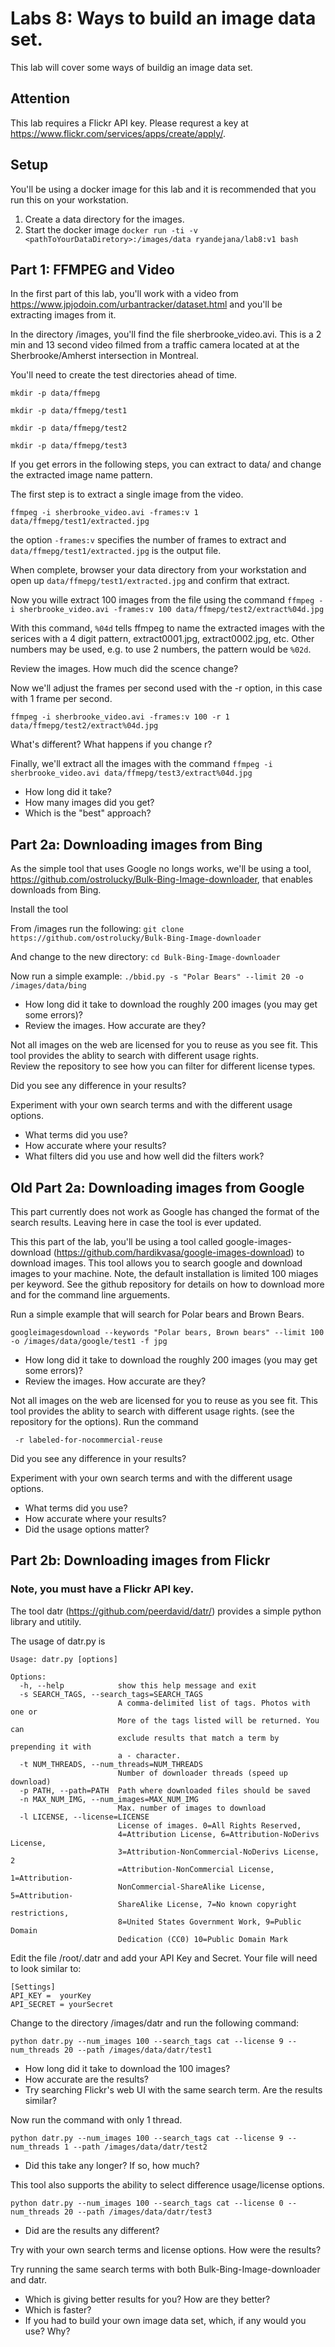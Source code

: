 # Labs 8: Ways to build an image data set.

This lab will cover some ways of buildig an image data set.  

## Attention
This lab requires a Flickr API key.  Please requrest a key at https://www.flickr.com/services/apps/create/apply/.

## Setup 
You'll be using a docker image for this lab and it is recommended that you run this on your workstation.

1. Create a data directory for the images.
2. Start the docker image
```docker run -ti -v <pathToYourDataDiretory>:/images/data ryandejana/lab8:v1 bash```

## Part 1: FFMPEG and Video
In the first part of this lab, you'll work with a video from https://www.jpjodoin.com/urbantracker/dataset.html and you'll be extracting images from it.

In the directory /images, you'll find the file sherbrooke_video.avi.  This is a 2 min and 13 second video filmed from a traffic camera located at at the Sherbrooke/Amherst intersection in Montreal.

You'll need to create the test directories ahead of time.  

```mkdir -p data/ffmepg```

```mkdir -p data/ffmepg/test1```

```mkdir -p data/ffmepg/test2```

```mkdir -p data/ffmepg/test3```

If you get errors in the following steps, you can extract to data/ and change the extracted image name pattern.

The first step is to extract a single image from the video.

```ffmpeg -i sherbrooke_video.avi -frames:v 1 data/ffmepg/test1/extracted.jpg```

the option ```-frames:v``` specifies the number of frames to extract and ```data/ffmepg/test1/extracted.jpg``` is the output file.  

When complete, browser your data directory from your workstation and open up ```data/ffmepg/test1/extracted.jpg``` and confirm that extract.

Now you wille extract 100 images from the file using the command 
```ffmpeg -i sherbrooke_video.avi -frames:v 100 data/ffmepg/test2/extract%04d.jpg```

With this command, ```%04d``` tells ffmpeg to name the extracted images with the serices with a 4 digit pattern, extract0001.jpg, extract0002.jpg, etc. Other numbers may be used, e.g. to use 2 numbers, the pattern would be ```%02d```.

Review the images.  How much did the scence change?

Now we'll adjust the frames per second used with the -r option, in this case with 1 frame per second.

```ffmpeg -i sherbrooke_video.avi -frames:v 100 -r 1 data/ffmepg/test2/extract%04d.jpg```

What's different?  What happens if you change r?

Finally, we'll extract all the images with the command
```ffmpeg -i sherbrooke_video.avi data/ffmepg/test3/extract%04d.jpg```

- How long did it take?  
- How many images did you get?  
- Which is the "best" approach?

## Part 2a: Downloading images from Bing

As the simple tool that uses Google no longs works, we'll be using a tool, https://github.com/ostrolucky/Bulk-Bing-Image-downloader, that enables downloads from Bing.  

Install the tool

From /images run the following:
``git clone https://github.com/ostrolucky/Bulk-Bing-Image-downloader``

And change to the new directory:
``cd Bulk-Bing-Image-downloader``

Now run a simple example:
``./bbid.py -s "Polar Bears" --limit 20 -o /images/data/bing``

- How long did it take to download the roughly 200 images (you may get some errors)?
- Review the images.  How accurate are they? 

Not all images on the web are licensed for you to reuse as you see fit.  This tool provides the ablity to search with different usage rights.  
Review the repository to see how you can filter for different license types.

Did you see any difference in your results?  

Experiment with your own search terms and with the different usage options. 
- What terms did you use?  
- How accurate where your results?  
- What filters did you use and how well did the filters work?

## Old Part 2a: Downloading images from Google

This part currently does not work as Google has changed the format of the search results.  Leaving here in case the tool is ever updated.

This this part of the lab, you'll be using a tool called google-images-download (https://github.com/hardikvasa/google-images-download) to download images.  This tool allows you to search google and download images to your machine.  Note, the default installation is limited 100 miages per keyword.  See the github repository for details on how to download more and for the command line arguements.

Run a simple example that will search for Polar bears and Brown Bears. 

```googleimagesdownload --keywords "Polar bears, Brown bears" --limit 100 -o /images/data/google/test1 -f jpg```

- How long did it take to download the roughly 200 images (you may get some errors)?
- Review the images.  How accurate are they? 

Not all images on the web are licensed for you to reuse as you see fit.  This tool provides the ablity to search with different usage rights.  (see the repository for the options).  Run the command 
```googleimagesdownload --keywords "Polar bears, Brown bears" --limit 100 -o /images/data/google/test2 -f jpg
 -r labeled-for-nocommercial-reuse
```

Did you see any difference in your results?  

Experiment with your own search terms and with the different usage options. 
- What terms did you use?  
- How accurate where your results?  
- Did the usage options matter?

## Part 2b: Downloading images from Flickr

### Note, you must have a Flickr API key.

The tool datr (https://github.com/peerdavid/datr/) provides a simple python library and utitily.

The usage of datr.py is

```
Usage: datr.py [options]

Options:
  -h, --help            show this help message and exit
  -s SEARCH_TAGS, --search_tags=SEARCH_TAGS
                        A comma-delimited list of tags. Photos with one or
                        More of the tags listed will be returned. You can
                        exclude results that match a term by prepending it with
                        a - character.
  -t NUM_THREADS, --num_threads=NUM_THREADS
                        Number of downloader threads (speed up download)
  -p PATH, --path=PATH  Path where downloaded files should be saved
  -n MAX_NUM_IMG, --num_images=MAX_NUM_IMG
                        Max. number of images to download
  -l LICENSE, --license=LICENSE
                        License of images. 0=All Rights Reserved,
                        4=Attribution License, 6=Attribution-NoDerivs License,
                        3=Attribution-NonCommercial-NoDerivs License, 2
                        =Attribution-NonCommercial License, 1=Attribution-
                        NonCommercial-ShareAlike License, 5=Attribution-
                        ShareAlike License, 7=No known copyright restrictions,
                        8=United States Government Work, 9=Public Domain
                        Dedication (CC0) 10=Public Domain Mark
```
Edit the file /root/.datr and add your API Key and Secret.  Your file will need to look similar to:

```
[Settings]
API_KEY =  yourKey
API_SECRET = yourSecret
```

Change to the directory /images/datr and run the following command:

```python datr.py --num_images 100 --search_tags cat --license 9 --num_threads 20 --path /images/data/datr/test1```

- How long did it take to download the 100 images?  
- How accurate are the results?  
- Try searching Flickr's web UI with the same search term.  Are the results similar?

Now run the command with only 1 thread.

```python datr.py --num_images 100 --search_tags cat --license 9 --num_threads 1 --path /images/data/datr/test2```

- Did this take any longer? If so, how much?

This tool also supports the ability to select difference usage/license options.  

```python datr.py --num_images 100 --search_tags cat --license 0 --num_threads 20 --path /images/data/datr/test3```

- Did are the results any different?

Try with your own search terms and license options.  How were the results? 

Try running the same search terms with both Bulk-Bing-Image-downloader and datr.

- Which is giving better results for you?  How are they better?
- Which is faster?
- If you had to build your own image data set, which, if any would you use?  Why?


